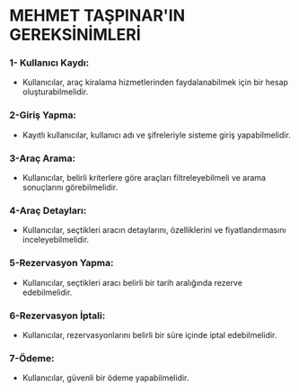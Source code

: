 
# MEHMET TAŞPINAR'IN GEREKSİNİMLERİ

### 1- Kullanıcı Kaydı:
- Kullanıcılar, araç kiralama hizmetlerinden faydalanabilmek için bir hesap oluşturabilmelidir.
### 2-Giriş Yapma:
- Kayıtlı kullanıcılar, kullanıcı adı ve şifreleriyle sisteme giriş yapabilmelidir.
### 3-Araç Arama:
- Kullanıcılar, belirli kriterlere göre araçları filtreleyebilmeli ve arama sonuçlarını görebilmelidir.
### 4-Araç Detayları:
- Kullanıcılar, seçtikleri aracın detaylarını, özelliklerini ve fiyatlandırmasını inceleyebilmelidir.
### 5-Rezervasyon Yapma:
- Kullanıcılar, seçtikleri aracı belirli bir tarih aralığında rezerve edebilmelidir.
### 6-Rezervasyon İptali:
- Kullanıcılar, rezervasyonlarını belirli bir süre içinde iptal edebilmelidir.
### 7-Ödeme:
- Kullanıcılar, güvenli bir ödeme yapabilmelidir. 